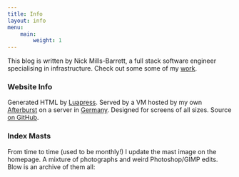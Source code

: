 ```yaml
---
title: Info
layout: info
menu:
    main:
        weight: 1
---
```


This blog is written by Nick Mills-Barrett, a full stack software engineer specialising in infrastructure. Check out some some of my [work]($=url/pages/Work).


### Website Info

Generated HTML by [Luapress](http://luapress.org). Served by a VM hosted by my own [Afterburst](https://afterburst.com) on a server in [Germany](http://afterburst.com/datacenters). Designed for screens of all sizes. Source [on GitHub](https://github.com/Fizzadar/pointlessramblings.com).


### Index Masts

From time to time (used to be monthly!) I update the mast image on the homepage. A mixture of photographs and weird Photoshop/GIMP edits. Blow is an archive of them all:
